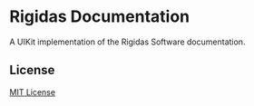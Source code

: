 # Rigidas Documentation
A UIKit implementation of the Rigidas Software documentation.

## License
[MIT License](LICENSE)

